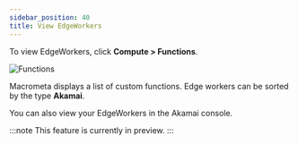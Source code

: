 ```yaml
---
sidebar_position: 40
title: View EdgeWorkers
---
```


To view EdgeWorkers, click **Compute > Functions**.

![Functions](/img/functions/functions_view.png)

Macrometa displays a list of custom functions. Edge workers can be sorted by the type **Akamai**.

You can also view your EdgeWorkers in the Akamai console.

:::note
This feature is currently in preview.
:::